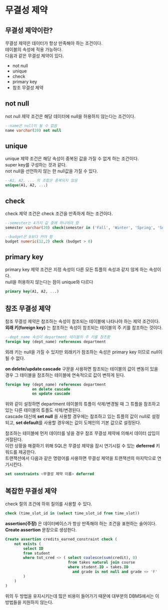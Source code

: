 # 무결성 제약
## 무결성 제약이란?
무결성 제약은 데이터가 항상 만족해야 하는 조건이다.  
테이블의 속성에 적용 가능하다.  
다음과 같은 무결성 제약이 있다.  
- not null
- unique
- check
- primary key
- 참조 무결성 제약

## not null
not null 제약 조건은 해당 데이터에 null을 허용하지 않는다는 조건이다.  
```sql
--name은 null이 될 수 없음
name varchar(20) not null
```

## unique
unique 제약 조건은 해당 속성이 중복된 값을 가질 수 없게 하는 조건이다.  
super key를 구성하는 것과 같다.  
not null을 선언하지 않는 한 null값을 가질 수 있다.  
```sql
--A1, A2, ... 의 조합은 중복되지 않음
unique(A1, A2, ...)
```

## check
check 제약 조건은 check 조건을 만족하게 하는 조건이다.  
```sql
--semester는 4가지 값 중에 하나여야 함
semester varchar(20) check(semester in ('Fall', 'Winter', 'Spring', 'Summer'))

--budget은 0보다 커야 함
budget numeric(12,2) check (budget > 0) 
```

## primary key
primary key 제약 조건은 지정 속성이 다른 모든 튜플의 속성과 같지 않게 하는 속성이다.  
null을 허용하지 않는다는 점이 unique와 다르다
```sql
primary key(A1, A2, ...)
```

## 참조 무결성 제약
참조 무결성 제약은 참조하는 속성이 참조되는 테이블에 나타나야 하는 제약 조건이다.  
**외래 키(foreign key)** 는 참조하는 속성이 참조되는 테이블의 주 키를 참조하는 것이다.  
```sql
--dept_name 속성이 department 테이블의 주 키를 참조함
foreign key (dept_name) references department
```

외래 키는 null을 가질 수 있지만 외래키가 참조하는 속성은 primary key 이므로 null이 될 수 없다.  

**on delete/update cascade** 구문을 사용하면 참조되는 테이블의 값이 변동이 있을 경우 그 테이블을 참조하는 테이블에 연속적으로 값이 변하게 된다.  
```sql
foreign key (dept_name) references department
            on delete cascade
            on update cascade
```
위와 같이 설정하면 department 테이블의 튜플이 삭제/변경될 때 그 튜플을 참조하고 있는 다른 테이블의 튜플도 삭제/변경된다.  
cascade 대신에 **set null** 을 사용할 경우에는 참조하고 있는 튜플의 값이 null로 설정되고, **set default**를 사용할 경우에는 값이 도메인의 기본 값으로 설정된다.  

참조하는 테이블에 먼저 데이터를 넣을 경우 참조 무결성 제약에 의해서 데이터 삽입이 거절된다.  
이런 상황을 해결하기 위해 SQL은 무결성 제약을 잠시 연기시킬 수 있는 **deferred** 키워드를 제공한다.  
트랜잭션에서 다음과 같은 명령어를 사용하면 무결성 제약을 트랜잭션의 마지막으로 연기시킨다.  
```sql
set constraints <무결성 제약 이름> deferred
```
 
## 복잡한 무결성 제약
check 절의 조건에 하위 질의를 사용할 수 있다.
```sql
check (time_slot_id in (select time_slot_id from time_slot))
```

**assertion(주장)** 은 데이터베이스가 항상 만족해야 하는 조건을 표현하는 술어이다.  
**Create assertion** 문장으로 생성한다.
```sql
Create assertion credits_earned_constraint check (
    not exists (
        select ID
        from student
        where tot_cred <> ( select coalesce(sum(credit), 0)
                            from takes natural join course
                            where student.ID = takes.ID 
                              and grade is not null and grade <> 'F'
        )
    )
)
```
위의 두 방법을 유지시키는데 많은 비용이 들어가기 때문에 대부분의 DBMS에서는 이 방법들을 지원하지 않는다.  
